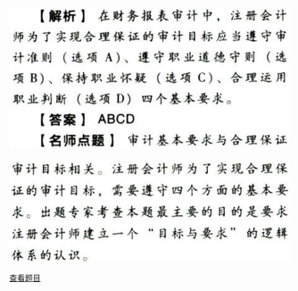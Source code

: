 ![](5f3cc3f983c67fa223fe32f82223c767.png)

![](2057c4c3e714a6217e2f52e13c311d76.png)

[查看题目](../审计概述.本章真题.md#7-题目)

